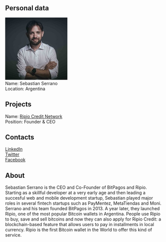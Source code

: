 ## Personal data
![sebastian serrano photo](photo/sebastian_serrano.jpg)  
Name:   Sebastian Serrano  
Location: Argentina   
## Projects 
Name: [Ripio Credit Network](../projects/ripio_credit_network.md)  
Position: Founder & CEO   
## Contacts
[LinkedIn](https://www.linkedin.com/in/sebastianserrano/)    
[Twitter](https://twitter.com/sserrano44)  
[Facebook](https://www.facebook.com/sserrano44)
## About
Sebastian Serrano is the CEO and Co-Founder of BitPagos and Ripio. Starting as a skillful developer at a very early age and then leading a succesful web and mobile development startup, Sebastian played major roles in several fintech startups such as PayMentez, MetaTiendas and Moni.
Serrano and his team founded BitPagos in 2013. A year later, they launched Ripio, one of the most popular Bitcoin wallets in Argentina. People use Ripio to buy, save and sell bitcoins and now they can also apply for Ripio Credit: a blockchain-based feature that allows users to pay in installments in local currency. Ripio is the first Bitcoin wallet in the World to offer this kind of service.
